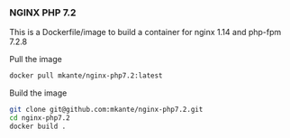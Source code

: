 ### NGINX PHP 7.2
This is a Dockerfile/image to build a container for nginx 1.14 and php-fpm 7.2.8

Pull the image
```bash
docker pull mkante/nginx-php7.2:latest
```

Build the image
```bash
git clone git@github.com:mkante/nginx-php7.2.git
cd nginx-php7.2 
docker build .
```
